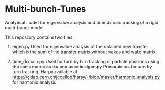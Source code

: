 # Multi-bunch-Tunes
Analytical model for eigenvalue analysis and time domain tracking of a rigid multi-bunch model

This repository contains two files:
1. eigen.py
Used for eigenvalue analysis of the obtained new transfer which is the sum of the transfer matrix without wakes and wake matrix.

2. time_domain.py
Used for turn by turn tracking of particle positions using the same matrix as the one used in eigen.py
Prerequisites for turn by turn tracking: Harpy available at https://gitlab.cern.ch/jcoellod/harpy/-/blob/master/harmonic_analysis.py for harmonic analysis
